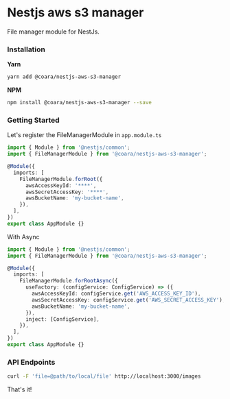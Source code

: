 # Nestjs aws s3 manager

File manager module for NestJs.

### Installation

**Yarn**

```bash
yarn add @coara/nestjs-aws-s3-manager
```

**NPM**

```bash
npm install @coara/nestjs-aws-s3-manager --save
```

### Getting Started

Let's register the FileManagerModule in `app.module.ts`

```typescript
import { Module } from '@nestjs/common';
import { FileManagerModule } from '@coara/nestjs-aws-s3-manager';

@Module({
  imports: [
    FileManagerModule.forRoot({
      awsAccessKeyId: '****',
      awsSecretAccessKey: '****',
      awsBucketName: 'my-bucket-name',
    }),
  ],
})
export class AppModule {}
```

With Async

```typescript
import { Module } from '@nestjs/common';
import { FileManagerModule } from '@coara/nestjs-aws-s3-manager';

@Module({
  imports: [
    FileManagerModule.forRootAsync({
      useFactory: (configService: ConfigService) => ({
        awsAccessKeyId: configService.get('AWS_ACCESS_KEY_ID'),
        awsSecretAccessKey: configService.get('AWS_SECRET_ACCESS_KEY'),
        awsBucketName: 'my-bucket-name',
      }),
      inject: [ConfigService],
    }),
  ],
})
export class AppModule {}
```

### API Endpoints

```bash
curl -F 'file=@path/to/local/file' http://localhost:3000/images
```

That's it!
